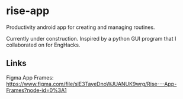 # rise-app
Productivity android app for creating and managing routines. 

Currently under construction. Inspired by a python GUI program that I collaborated on for EngHacks.

## Links
Figma App Frames: https://www.figma.com/file/slE3TayeDnoWJUANUK9wrg/Rise---App-Frames?node-id=0%3A1
